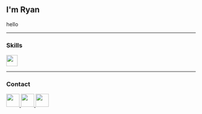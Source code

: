 <h2 align="left">I'm Ryan</h2>

<p align="left">
  hello
</p>

---

### Skills

<div align="left">
  <img src="https://skillicons.dev/icons?i=html,css,js,java,cs,react,unity,godot" height="30" />
</div>

---

### Contact

<div align="left">
  <a href="https://www.instagram.com/ryanramenn/" target="_blank">
    <img src="https://img.shields.io/badge/Instagram-E4405F?logo=instagram&logoColor=white&style=for-the-badge" height="35"/>
  </a>
  <a href="https://www.linkedin.com/in/ryanrahman2/" target="_blank">
    <img src="https://img.shields.io/badge/LinkedIn-0A66C2?logo=linkedin&logoColor=white&style=for-the-badge" height="35"/>
  </a>
  <a href="mailto:ryan.s.rahman2@gmail.com" target="_blank">
    <img src="https://img.shields.io/badge/Gmail-D14836?logo=gmail&logoColor=white&style=for-the-badge" height="35"/>
  </a>
</div>
